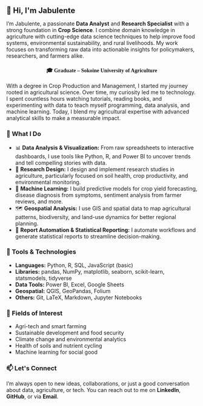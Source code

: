 <h1 style="font-size: 20px;">👋 Hi, I'm Jabulente</h1>

<p>
I’m Jabulente, a passionate <strong>Data Analyst</strong> and <strong>Research Specialist</strong> with a strong foundation in <strong>Crop Science</strong>. I combine domain knowledge in agriculture with cutting-edge data science techniques to help improve food systems, environmental sustainability, and rural livelihoods. My work focuses on transforming raw data into actionable insights for policymakers, researchers, and farmers alike.
</p>

<h4 align="center" style="font-family: Candara;">🎓 Graduate – Sokoine University of Agriculture</h4>

<p>
With a degree in Crop Production and Management, I started my journey rooted in agricultural science. Over time, my curiosity led me to technology. I spent countless hours watching tutorials, reading books, and experimenting with data to teach myself programming, data analysis, and machine learning. Today, I blend my agricultural expertise with advanced analytical skills to make a measurable impact.
</p>

<h3>💼 What I Do</h3>

<ul>
  <li>📊 <strong>Data Analysis & Visualization:</strong> From raw spreadsheets to interactive dashboards, I use tools like Python, R, and Power BI to uncover trends and tell compelling stories with data.</li>
  <li>🧪 <strong>Research Design:</strong> I design and implement research studies in agriculture, particularly focused on soil health, crop productivity, and environmental monitoring.</li>
  <li>🧠 <strong>Machine Learning:</strong> I build predictive models for crop yield forecasting, disease diagnosis from symptoms, sentiment analysis from farmer reviews, and more.</li>
  <li>🗺️ <strong>Geospatial Analysis:</strong> I use GIS and spatial data to map agricultural patterns, biodiversity, and land-use dynamics for better regional planning.</li>
  <li>📝 <strong>Report Automation & Statistical Reporting:</strong> I automate workflows and generate statistical reports to streamline decision-making.</li>
</ul>

<h3>🚀 Tools & Technologies</h3>

<ul>
  <li><strong>Languages:</strong> Python, R, SQL, JavaScript (basic)</li>
  <li><strong>Libraries:</strong> pandas, NumPy, matplotlib, seaborn, scikit-learn, statsmodels, tidyverse</li>
  <li><strong>Data Tools:</strong> Power BI, Excel, Google Sheets</li>
  <li><strong>Geospatial:</strong> QGIS, GeoPandas, Folium</li>
  <li><strong>Others:</strong> Git, LaTeX, Markdown, Jupyter Notebooks</li>
</ul>

<h3>🌱 Fields of Interest</h3>

<ul>
  <li>Agri-tech and smart farming</li>
  <li>Sustainable development and food security</li>
  <li>Climate change and environmental analytics</li>
  <li>Health of soils and nutrient cycling</li>
  <li>Machine learning for social good</li>
</ul>

<h3>📫 Let's Connect</h3>
<p>
I’m always open to new ideas, collaborations, or just a good conversation about data, agriculture, or tech. You can reach out to me on <strong>LinkedIn</strong>, <strong>GitHub</strong>, or via <strong>Email</strong>.
</p>
